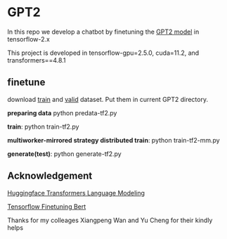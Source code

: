 # GPT2
In this repo we develop a chatbot by finetuning the [GPT2 model](https://cdn.openai.com/better-language-models/language_models_are_unsupervised_multitask_learners.pdf) in tensorflow-2.x

This project is developed in tensorflow-gpu=2.5.0, cuda=11.2, and transformers==4.8.1

## finetune ##
download [train](https://drive.google.com/file/d/1urLZaI8NlnQwQsH_dKPItDWcSyFqw4oP/view?usp=sharing) and [valid](https://drive.google.com/file/d/1g107ztO3fyf2Y-wEaZ6JkgdgM4WGvNxy/view?usp=sharing) dataset. Put them in current GPT2 directory.

**preparing data** python predata-tf2.py

**train**: python train-tf2.py

**multiworker-mirrored strategy distributed train**: python train-tf2-mm.py

**generate(test)**: python generate-tf2.py

## Acknowledgement ##
[Huggingface Transformers Language Modeling](https://github.com/huggingface/transformers/blob/master/examples/tensorflow/language-modeling/run_clm.py)

[Tensorflow Finetuning Bert](https://www.tensorflow.org/official_models/fine_tuning_bert) 

Thanks for my colleages Xiangpeng Wan and Yu Cheng for their kindly helps
